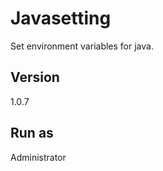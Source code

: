 Javasetting
=============

Set environment variables for java.<br>

Version
-----------
1.0.7

Run as
-----------
Administrator
